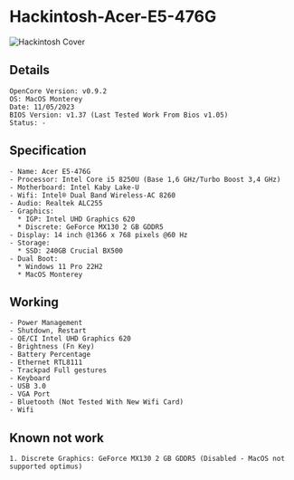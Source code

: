 # Hackintosh-Acer-E5-476G

![Hackintosh Cover](https://user-images.githubusercontent.com/30723613/56214257-bd0b5a00-6087-11e9-8fd4-b06ed47d5754.png)

## Details
```
OpenCore Version: v0.9.2
OS: MacOS Monterey
Date: 11/05/2023
BIOS Version: v1.37 (Last Tested Work From Bios v1.05)
Status: -
```

## Specification
```
- Name: Acer E5-476G
- Processor: Intel Core i5 8250U (Base 1,6 GHz/Turbo Boost 3,4 GHz)
- Motherboard: Intel Kaby Lake-U
- Wifi: Intel® Dual Band Wireless-AC 8260
- Audio: Realtek ALC255
- Graphics: 
  * IGP: Intel UHD Graphics 620
  * Discrete: GeForce MX130 2 GB GDDR5
- Display: 14 inch @1366 x 768 pixels @60 Hz
- Storage:
  * SSD: 240GB Crucial BX500  
- Dual Boot:
  * Windows 11 Pro 22H2
  * MacOS Monterey
```

## Working
```
- Power Management
- Shutdown, Restart
- QE/CI Intel UHD Graphics 620
- Brightness (Fn Key)
- Battery Percentage
- Ethernet RTL8111
- Trackpad Full gestures
- Keyboard
- USB 3.0
- VGA Port
- Bluetooth (Not Tested With New Wifi Card)
- Wifi
```

## Known not work
```
1. Discrete Graphics: GeForce MX130 2 GB GDDR5 (Disabled - MacOS not supported optimus)
```
